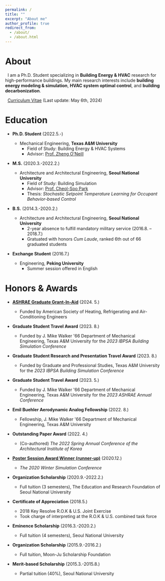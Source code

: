 ```yaml
---
permalink: /
title: ""
excerpt: "About me"
author_profile: true
redirect_from: 
  - /about/
  - /about.html
---
```

About
======
&nbsp; I am a Ph.D. Student specializing in **Building Energy & HVAC** research for high-performance buildings.
My main research interests include **building energy modeling & simulation**, **HVAC system optimal control**, and **building decarbonization**.  

&nbsp; [Curriculum Vitae](http://youngsik-choi.github.io/files/CV_ChoiY.pdf) (Last update: May 6th, 2024)


Education
======

* **Ph.D. Student** (2022.5.-)
  * Mechanical Engineering, **Texas A&M University**
    * Field of Study: Building Energy & HVAC Systems 
    * Advisor: [Prof. Zheng O'Neill](https://hvac.engr.tamu.edu/)

* **M.S.** (2020.3.-2022.2.)
  * Architecture and Architectural Engineering, **Seoul National University**
    * Field of Study: Building Simulation
    * Advisor: [Prof. Cheol-Soo Park](http://bs.snu.ac.kr/)
    * Thesis: *Stochastic Setpoint Temperature Learning for Occupant Behavior-based Control*

* **B.S.** (2014.3.-2020.2.)
  * Architecture and Architectural Engineering, **Seoul National University**
    * 2-year absence to fulfill mandatory military service (2016.8. – 2018.7.)
    * Gratuated with honors *Cum Laude*, ranked 6th out of 66 graduated students

* **Exchange Student** (2016.7.)
  * Engineering, **Peking University**
    * Summer session offered in English

Honors & Awards
======
* [**ASHRAE Graduate Grant-In-Aid**](https://www.ashrae.org/communities/student-zone/scholarships-and-grants/graduate-student-grant-in-aid-award-program) (2024. 5.)
  * Funded by American Society of Heating, Refrigerating and Air-Conditioning Engineers   

* **Graduate Student Travel Award**	(2023. 8.)
  * Funded by J. Mike Walker '66 Department of Mechanical Engineering, Texas A&M University for the *2023 IBPSA Building Simulation Conference*
    
* **Graduate Student Research and Presentation Travel Award**	(2023. 8.)
  * Funded by Graduate and Professional Studies, Texas A&M University for the *2023 IBPSA Building Simulation Conference*

* **Graduate Student Travel Award**	(2023. 5.)
  * Funded by J. Mike Walker '66 Department of Mechanical Engineering, Texas A&M University for the *2023 ASHRAE Annual Conference*

* **Emil Buehler Aerodynamic Analog Fellowship** (2022. 8.)
  * Fellowship, J. Mike Walker '66 Department of Mechanical Engineering, Texas A&M University

* **Outstanding Paper Award** (2022. 4.)
  * (Co-authored) *The 2022 Spring Annual Conference of the Architectural Institute of Korea*

* [**Poster Session Award Winner (runner-up)**](http://youngsik-choi.github.io/files/WSC2020_Award.pdf)	(2020.12.)
  * *The 2020 Winter Simulation Conference*

* **Organization Scholarship** (2020.9.-2022.2.)
  * Full tuition (3 semesters), The Education and Research Foundation of Seoul National University

* **Certificate of Appreciation** (2018.5.)
  * 2018 Key Resolve R.O.K & U.S. Joint Exercise
  * Took charge of interpreting at the R.O.K & U.S. combined task force

* **Eminence Scholarship** (2016.3.-2020.2.)
  * Full tuition (4 semesters), Seoul National University
  
* **Organization Scholarship** (2015.9.-2016.2.)
  * Full tuition, Moon-Ju Scholarship Foundation

* **Merit-based Scholarship** (2015.3.-2015.8.)
  * Partial tuition (40%), Seoul National University


